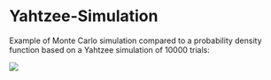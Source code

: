 # Yahtzee-Simulation
<p>Example of Monte Carlo simulation compared to a probability density function based on a Yahtzee simulation of 10000 trials:</p>
<img src=https://github.com/user-attachments/assets/005a82f4-1f4b-4bb1-9dc9-a8ea0d6b8424>
